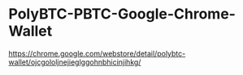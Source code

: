 # PolyBTC-PBTC-Google-Chrome-Wallet
https://chrome.google.com/webstore/detail/polybtc-wallet/ojcgololjnejieglggohnbhicinjihkg/
